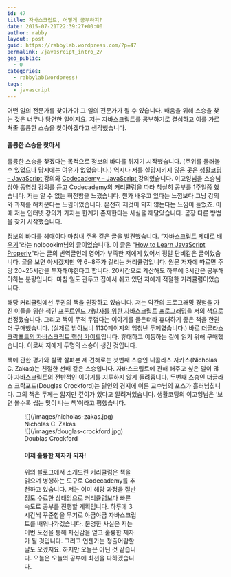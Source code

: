 ```yaml
---
id: 47
title: 자바스크립트, 어떻게 공부하지?
date: 2015-07-21T22:39:27+00:00
author: rabby
layout: post
guid: https://rabbylab.wordpress.com/?p=47
permalink: /javasrcipt_intro_2/
geo_public:
  - 0
categories:
  - rabbylab(wordpress)
tags:
  - javascript
---
```

어떤 일의 전문가를 찾아가야 그 일의 전문가가 될 수 있습니다. 배움을 위해 스승을 찾는 것은 너무나 당연한 일이지요. 저는 자바스크립트를 공부하기로 결심하고 이를 가르쳐줄 훌륭한 스승을 찾아야겠다고 생각했습니다.

#### **훌륭한 스승을 찾아서**

훌륭한 스승을 찾겠다는 목적으로 정보의 바다를 뒤지기 시작했습니다. (주위를 둘러볼 수 있었으나 당시에는 여유가 없었습니다.) 역시나 저를 실망시키지 않은 곳은 <a href="https://opentutorials.org/course/743" target="_blank">생활코딩 &#8211; JavaScript </a>강의와 <a href="https://www.codecademy.com/en/tracks/javascript" target="_blank">Codecademy &#8211; JavaScript </a>강의였습니다. 이고잉님을 스승님 삼아 동영상 강의를 듣고 Codecademy의 커리큘럼을 따라 착실히 공부를 1주일쯤 했습니다. 저는 알 수 없는 허전함을 느꼈습니다. 뭔가 배우고 있다는 느낌보다 그냥 강의와 과제를 해치운다는 느낌이었습니다. 온전히 제것이 되지 않는다는 느낌이 들었죠. 이때 저는 인터넷 강의가 가지는 한계가 존재한다는 사실을 깨달았습니다. 곧장 다른 방법을 찾기 시작했습니다.

정보의 바다를 헤매이다 마침내 주옥 같은 글을 발견했습니다. &#8220;<a href="http://nolboo.kim/blog/2014/03/13/how-to-learn-javascript-properly/" target="_blank">자바스크립트 제대로 배우기</a>&#8220;라는 nolbookim님의 글이었습니다. 이 글은 &#8220;<a href="http://javascriptissexy.com/how-to-learn-javascript-properly/" target="_blank">How to Learn JavaScript Properly</a>&#8220;라는 글의 번역글인데 영어가 부족한 저에게 있어서 정말 단비같은 글이었습니다. 글을 보면 아시겠지만 약 6~8주가 걸리는 커리큘럼입니다. 원문 저자에 따르면 주당 20~25시간을 투자해야한다고 합니다. 20시간으로 계산해도 하루에 3시간은 공부해야하는 분량입니다. 마침 일도 관두고 집에서 쉬고 있던 저에게 적절한 커리큘럼이었습니다.

해당 커리큘럼에선 두권의 책을 권장하고 있습니다. 저는 약간의 프로그래밍 경험을 가진 이들을 위한 책인 <a href="http://www.insightbook.co.kr/post/5765" target="_blank">프론트엔드 개발자를 위한 자바스크립트 프로그래밍</a>을 저의 책으로 선정했습니다. 그리고 책이 무척 두껍다는 이야기를 들은터라 휴대하기 좋은 책을 한권 더 구매했습니다. (실제로 받아보니 1130페이지의 엄청난 두께였습니다.) 바로 <a href="http://www.hanbit.co.kr/book/look.html?isbn=978-89-7914-598-4" target="_blank">더글라스 크락포드의 자바스크립트 핵심 가이드</a>입니다. 휴대하고 이동하는 길에 읽기 위해 구매했습니다. 이로써 저에게 두명의 스승이 생긴 것입니다.

책에 관한 평가와 살짝 살펴본 제 견해로는 첫번째 스승인 니콜라스 자카스(Nicholas C. Zakas)는 친절한 선배 같은 스승입니다. 자바스크립트에 관해 해주고 싶은 말이 많아 자바스크립트의 전반적인 이야기를 지루하지 않게 들려줍니다. 두번째 스승인 더글라스 크락포드(Douglas Crockford)는 달인의 경지에 이른 교수님의 포스가 흘러넘칩니다. 그의 책은 두께는 얇지만 깊이가 있다고 알려져있습니다. 생활코딩의 이고잉님은 &#8216;보면 볼수록 씹는 맛이 나는 책&#8217;이라고 평했습니다.<figure id="attachment_55" style="width: 264px" class="wp-caption alignleft">

<div>
![](/images/nicholas-zakas.jpg)
<figcaption class="wp-caption-text">Nicholas C. Zakas</figcaption>
</div> 
<div>
![](/images/douglas-crockford.jpg)
<figcaption class="wp-caption-text">Doublas Crockford</figcaption>
</div>

#### **이제 훌륭한 제자가 되자!**

위의 블로그에서 소개드린 커리큘럼은 책을 읽으며 병행하는 도구로 Codecademy를 추천하고 있습니다. 저는 이미 해당 과정을 절반정도 수료한 상태임으로 커리큘럼보다 빠른 속도로 공부를 진행할 계획입니다. 하루에 3시간씩 꾸준함을 무기로 야금야금 자바스크립트를 배워나가겠습니다. 분명한 사실은 저는 이번 도전을 통해 자신감을 얻고 훌륭한 제자가 될 것입니다. 그리고 언젠가는 청출어람할 날도 오겠지요. 하지만 오늘은 아닌 것 같습니다. 오늘은 오늘의 공부에 최선을 다하겠습니다.